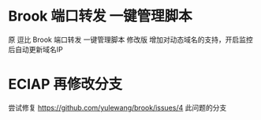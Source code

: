 # Brook 端口转发 一键管理脚本
原 逗比 Brook 端口转发 一键管理脚本 修改版
增加对动态域名的支持，开启监控后自动更新域名IP

# ECIAP 再修改分支
尝试修复 https://github.com/yulewang/brook/issues/4 此问题的分支
